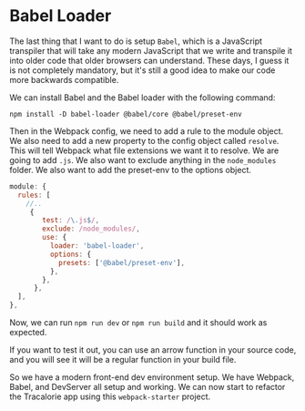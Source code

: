 # Babel Loader

The last thing that I want to do is setup `Babel`, which is a JavaScript transpiler that will take any modern JavaScript that we write and transpile it into older code that older browsers can understand. These days, I guess it is not completely mandatory, but it's still a good idea to make our code more backwards compatible.

We can install Babel and the Babel loader with the following command:

`npm install -D babel-loader @babel/core @babel/preset-env`

Then in the Webpack config, we need to add a rule to the module object. We also need to add a new property to the config object called `resolve`. This will tell Webpack what file extensions we want it to resolve. We are going to add `.js`. We also want to exclude anything in the `node_modules` folder. We also want to add the preset-env to the options object.

```js
module: {
  rules: [
    //..
     {
        test: /\.js$/,
        exclude: /node_modules/,
        use: {
          loader: 'babel-loader',
          options: {
            presets: ['@babel/preset-env'],
          },
        },
      },
  ],
},
```

Now, we can run `npm run dev` or `npm run build` and it should work as expected.

If you want to test it out, you can use an arrow function in your source code, and you will see it will be a regular function in your build file.

So we have a modern front-end dev environment setup. We have Webpack, Babel, and DevServer all setup and working. We can now start to refactor the Tracalorie app using this `webpack-starter` project.
